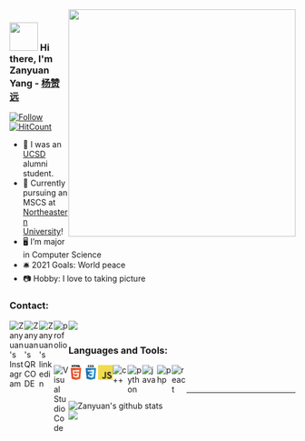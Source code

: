 <img align="right" src="https://user-images.githubusercontent.com/59616360/161402852-83573084-e896-4ed0-b3e3-60940bea41f6.png" width="400" height="400" />

### <img src="https://user-images.githubusercontent.com/59616360/161402765-f2331137-4068-4a3b-ac32-980d0382b0c1.gif" width="50" height="50" /> Hi there, I'm Zanyuan Yang - [杨赞远][website] 


[![Follow](https://img.shields.io/github/followers/zanyuanyang?label=FOLLOW&style=for-the-badge)](https://github.com/ZanyuanYang)
[![HitCount](https://img.shields.io/github/watchers/ZanyuanYang/zanyuanyang.github.io?style=for-the-badge)](https://github.com/ZanyuanYang/zanyuanyang.github.io)

- 🏫 I was an [UCSD][ucsdwebsite] alumni student. 
- 🏫 Currently pursuing an MSCS at [Northeastern University][neuwebsite]!
- 🖥 I’m major in Computer Science 
- 🛎 2021 Goals: World peace
- 📷 Hobby: I love to taking picture

### Contact:

[<img align="left" alt="Zanyuan's Instagram" width="26px" src="https://img.icons8.com/doodle/26/000000/instagram--v1.png"/>][instagram]
[<img align="left" alt="Zanyuan's QRCODE" width="26px" src="https://img.icons8.com/dusk/26/000000/weixing.png"/>][QRcode]
[<img align="left" alt="Zanyuan's linkedin" width="26px" src="https://img.icons8.com/doodle/26/000000/linkedin--v2.png"/>][linkedin]
[<img align="left" alt="profolio" width="26px" src="https://img.icons8.com/plasticine/26/000000/resume-website.png"/>][website]
<a align="left" href="mailto:zayang@ucsd.com"><img width="26px" src="https://img.icons8.com/doodle/26/000000/email-sign.png"/></a>
<br />

### Languages and Tools:

<img align="left" alt="Visual Studio Code" width="26px" src="https://img.icons8.com/fluent/100/000000/visual-studio-code-2019.png" />
<img align="left" alt="HTML5" width="26px" src="https://raw.githubusercontent.com/github/explore/80688e429a7d4ef2fca1e82350fe8e3517d3494d/topics/html/html.png" />
<img align="left" alt="CSS3" width="26px" src="https://raw.githubusercontent.com/github/explore/80688e429a7d4ef2fca1e82350fe8e3517d3494d/topics/css/css.png" />
<img align="left" alt="JavaScript" width="26px" src="https://raw.githubusercontent.com/github/explore/80688e429a7d4ef2fca1e82350fe8e3517d3494d/topics/javascript/javascript.png" />
<img align="left" alt="c++" width="26px" src="https://img.icons8.com/color/100/000000/c-plus-plus-logo.png"/>
<img align="left" alt="python" width="26px" src="https://img.icons8.com/color/26/000000/python.png"/>
<img align="left" alt="java" width="26px" src="https://img.icons8.com/color/26/000000/java-coffee-cup-logo.png"/>
<img align="left" alt="php" width="26px" src="https://img.icons8.com/offices/26/000000/php-logo.png"/>
<img align="left" alt="react" width="26px" src="https://img.icons8.com/office/26/000000/react.png"/>


<br />
<br />

---

![Zanyuan's github stats](https://github-readme-stats.vercel.app/api?username=zanyuanyang&show_icons=true&theme=radical)
<br />
<a><img src="https://github-readme-stats.vercel.app/api/top-langs/?username=zanyuanyang&layout=compact" /></a>



[website]: https://zanyuanyang.github.io/
[ucsdwebsite]: https://ucsd.edu/
[neuwebsite]: https://www.northeastern.edu/
[instagram]: https://www.instagram.com/jayingyoung/
[facebook]: https://www.facebook.com/profile.php?id=100011389736236/
[QRcode]: https://www.jayingyoung.com/photo/QRcode.jpg/
[linkedin]: https://www.linkedin.com/in/zanyuan-yang-277562129/
